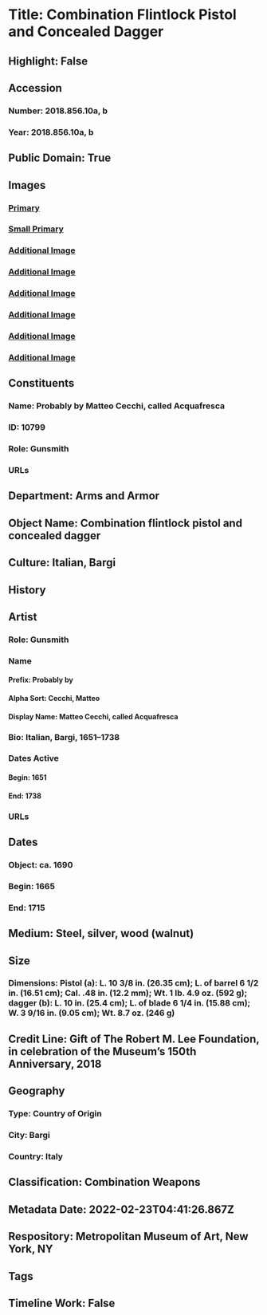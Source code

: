 # Title: Combination Flintlock Pistol and Concealed Dagger
## Highlight: False
## Accession
### Number: 2018.856.10a, b
### Year: 2018.856.10a, b
## Public Domain: True
## Images
### [Primary](https://images.metmuseum.org/CRDImages/aa/original/DP-18819-001.jpg)
### [Small Primary](https://images.metmuseum.org/CRDImages/aa/web-large/DP-18819-001.jpg)
### [Additional Image](https://images.metmuseum.org/CRDImages/aa/original/DP-18819-002.jpg)
### [Additional Image](https://images.metmuseum.org/CRDImages/aa/original/DP-18819-003.jpg)
### [Additional Image](https://images.metmuseum.org/CRDImages/aa/original/DP-18819-004.jpg)
### [Additional Image](https://images.metmuseum.org/CRDImages/aa/original/DP-18819-005.jpg)
### [Additional Image](https://images.metmuseum.org/CRDImages/aa/original/DP-18819-006.jpg)
### [Additional Image](https://images.metmuseum.org/CRDImages/aa/original/2018_856_10a_b-080.jpg)
## Constituents
### Name: Probably by Matteo Cecchi, called Acquafresca
### ID: 10799
### Role: Gunsmith
### URLs
## Department: Arms and Armor
## Object Name: Combination flintlock pistol and concealed dagger
## Culture: Italian, Bargi
## History
## Artist
### Role: Gunsmith
### Name
#### Prefix: Probably by
#### Alpha Sort: Cecchi, Matteo
#### Display Name: Matteo Cecchi, called Acquafresca
### Bio: Italian, Bargi, 1651–1738
### Dates Active
#### Begin: 1651
#### End: 1738
### URLs
## Dates
### Object: ca. 1690
### Begin: 1665
### End: 1715
## Medium: Steel, silver, wood (walnut)
## Size
### Dimensions: Pistol (a): L. 10 3/8 in. (26.35 cm); L. of barrel 6 1/2 in. (16.51 cm); Cal. .48 in. (12.2 mm); Wt. 1 lb. 4.9 oz. (592 g); dagger (b): L. 10 in. (25.4 cm); L. of blade 6 1/4 in. (15.88 cm); W. 3 9/16 in. (9.05 cm); Wt. 8.7 oz. (246 g)
## Credit Line: Gift of The Robert M. Lee Foundation, in celebration of the Museum’s 150th Anniversary, 2018
## Geography
### Type: Country of Origin
### City: Bargi
### Country: Italy
## Classification: Combination Weapons
## Metadata Date: 2022-02-23T04:41:26.867Z
## Respository: Metropolitan Museum of Art, New York, NY
## Tags
## Timeline Work: False